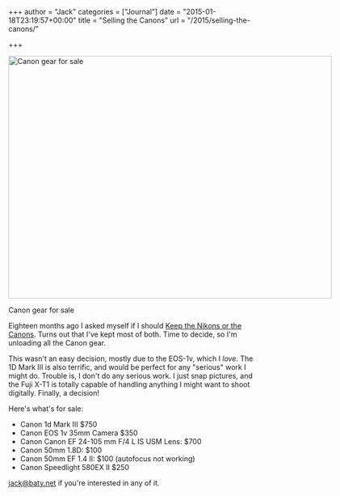 +++
author = "Jack"
categories = ["Journal"]
date = "2015-01-18T23:19:57+00:00"
title = "Selling the Canons"
url = "/2015/selling-the-canons/"

+++

<div id="attachment_4221" style="width: 650px" class="wp-caption alignnone">
  <a href="/img/2015/02/canon-gear.jpg"><img class="size-full wp-image-4221" src="/img/2015/02/canon-gear.jpg" alt="Canon gear for sale" width="640" height="480" srcset="/img/2015/02/canon-gear.jpg 640w, /img/2015/02/canon-gear-300x225.jpg 300w" sizes="(max-width: 640px) 100vw, 640px" /></a>
  
  <p class="wp-caption-text">
    Canon gear for sale
  </p>
</div>

Eighteen months ago I asked myself if I should [Keep the Nikons or the Canons][1]. Turns out that I've kept most of both. Time to decide, so I'm unloading all the Canon gear.

This wasn't an easy decision, mostly due to the EOS-1v, which I _love_. The 1D Mark III is also terrific, and would be perfect for any "serious" work I might do. Trouble is, I don't do any serious work. I just snap pictures, and the Fuji X-T1 is totally capable of handling anything I might want to shoot digitally. Finally, a decision!

Here's what's for sale:

  * Canon 1d Mark III $750
  * Canon EOS 1v 35mm Camera $350
  * Canon Canon EF 24-105 mm F/4 L IS USM Lens: $700
  * Canon 50mm 1.8D: $100
  * Canon 50mm EF 1.4 II: $100 (autofocus not working)
  * Canon Speedlight 580EX II $250

<jack@baty.net> if you're interested in any of it.

 [1]: https://www.baty.net/2013/06/keep-the-nikons-or-the-canons/